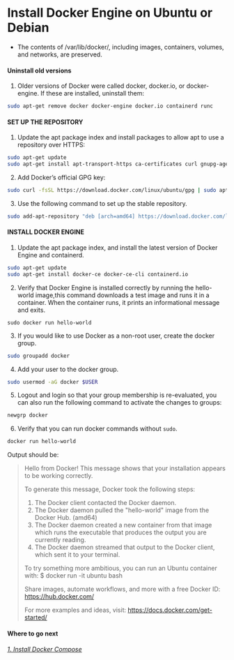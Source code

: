 # Install Docker Engine on Ubuntu or Debian
- The contents of /var/lib/docker/, including images, containers, volumes, and networks, are preserved.

#### Uninstall old versions
1. Older versions of Docker were called docker, docker.io, or docker-engine. If these are installed, uninstall them:
```bash
sudo apt-get remove docker docker-engine docker.io containerd runc
```
#### SET UP THE REPOSITORY
1. Update the apt package index and install packages to allow apt to use a repository over HTTPS:
```bash
sudo apt-get update
sudo apt-get install apt-transport-https ca-certificates curl gnupg-agent software-properties-common
```

2. Add Docker’s official GPG key:
```bash
sudo curl -fsSL https://download.docker.com/linux/ubuntu/gpg | sudo apt-key add -
```

3. Use the following command to set up the stable repository.
```bash
sudo add-apt-repository "deb [arch=amd64] https://download.docker.com/linux/ubuntu $(lsb_release -cs) stable"
```

#### INSTALL DOCKER ENGINE
1. Update the apt package index, and install the latest version of Docker Engine and containerd.
```bash
sudo apt-get update
sudo apt-get install docker-ce docker-ce-cli containerd.io
```

2. Verify that Docker Engine is installed correctly by running the hello-world image,this command downloads a test image and runs it in a container. When the container runs, it prints an informational message and exits.
```
sudo docker run hello-world
```
3. If you would like to use Docker as a non-root user, create the docker group.
```bash
sudo groupadd docker
```
4. Add your user to the docker group.
 ```bash
sudo usermod -aG docker $USER
```
5. Logout and login so that your group membership is re-evaluated, you can also run the following command to activate the changes to groups:
```bash
newgrp docker
```
6. Verify that you can run docker commands without `sudo`.
```bash
docker run hello-world
```
  Output should be:
>  Hello from Docker!
>  This message shows that your installation appears to be working correctly.
> 
>   To generate this message, Docker took the following steps:
>    1. The Docker client contacted the Docker daemon.
>    2. The Docker daemon pulled the "hello-world" image from the Docker Hub.
>       (amd64)
>    3. The Docker daemon created a new container from that image which runs the
>       executable that produces the output you are currently reading.
>    4. The Docker daemon streamed that output to the Docker client, which sent it
>       to your terminal.
> 
>   To try something more ambitious, you can run an Ubuntu container with:
>   $ docker run -it ubuntu bash
> 
>   Share images, automate workflows, and more with a free Docker ID:
>     https://hub.docker.com/
> 
>   For more examples and ideas, visit:
>     https://docs.docker.com/get-started/

#### Where to go next
######    [1. Install Docker Compose](https://github.com/genral73/docker-compose#install-compose-on-linux-systems)

